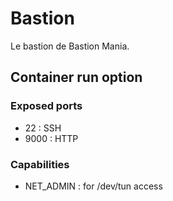 # Bastion
Le bastion de Bastion Mania.
## Container run option
### Exposed ports
- 22 : SSH
- 9000 : HTTP

### Capabilities
- NET_ADMIN : for /dev/tun access